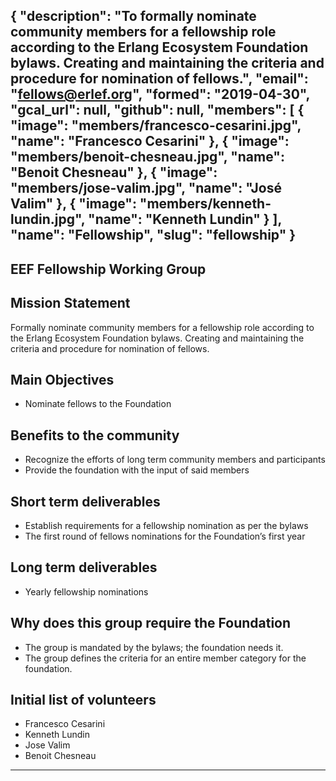 {
  "description": "To formally nominate community members for a fellowship role according to the Erlang Ecosystem Foundation bylaws.  Creating and maintaining the criteria and procedure for nomination of fellows.",
  "email": "fellows@erlef.org",
  "formed": "2019-04-30",
  "gcal_url": null,
  "github": null,
  "members": [
    {
      "image": "members/francesco-cesarini.jpg",
      "name": "Francesco Cesarini"
    },
    {
      "image": "members/benoit-chesneau.jpg",
      "name": "Benoit Chesneau"
    },
    {
      "image": "members/jose-valim.jpg",
      "name": "José Valim"
    },
    {
      "image": "members/kenneth-lundin.jpg",
      "name": "Kenneth Lundin"
    }
  ],
  "name": "Fellowship",
  "slug": "fellowship"
}
---
EEF Fellowship Working Group
---

## Mission Statement
Formally nominate community members for a fellowship role according to the Erlang Ecosystem Foundation bylaws.
Creating and maintaining the criteria and procedure for nomination of fellows.

## Main Objectives
- Nominate fellows to the Foundation

## Benefits to the community
- Recognize the efforts of long term community members and participants
- Provide the foundation with the input of said members

## Short term deliverables
- Establish requirements for a fellowship nomination as per the bylaws
- The first round of fellows nominations for the Foundation’s first year

## Long term deliverables
- Yearly fellowship nominations

## Why does this group require the Foundation
- The group is mandated by the bylaws; the foundation needs it.
- The group defines the criteria for an entire member category for the foundation.

## Initial list of volunteers
- Francesco Cesarini
- Kenneth Lundin
- Jose Valim
- Benoit Chesneau

-------
